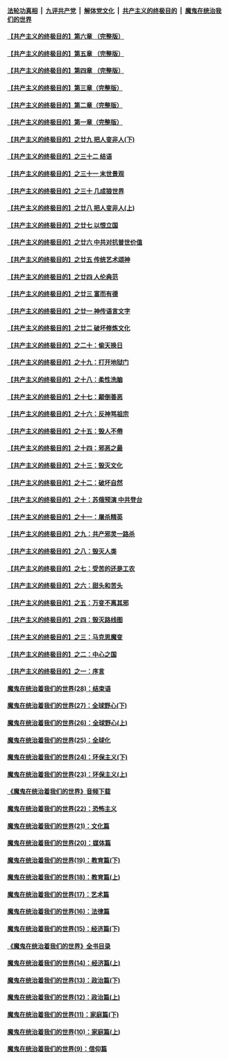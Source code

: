 

####  [法轮功真相](../../../../basic/blob/master/README.md?t=07011831) &nbsp;|&nbsp; [九评共产党](../../../../9ping.md/blob/master/README.md?t=07011831) &nbsp;|&nbsp; [解体党文化](../../../../jtdwh.md/blob/master/README.md?t=07011831)  &nbsp;|&nbsp; [共产主义的终极目的](../../../../gczydzjmd.md/blob/master/README.md?t=07011831) &nbsp;|&nbsp; [魔鬼在统治我们的世界](../../../../mgztzwmdsj.md/blob/master/README.md?t=07011831) 

#### [【共产主义的终极目的】第六章 （完整版）](../pages/nsc422/n11428913.md?t=07011831) 

#### [【共产主义的终极目的】第五章 （完整版）](../pages/nsc422/n11428912.md?t=07011831) 

#### [【共产主义的终极目的】第四章 （完整版）](../pages/nsc422/n11428907.md?t=07011831) 

#### [【共产主义的终极目的】第三章（完整版）](../pages/nsc422/n11428848.md?t=07011831) 

#### [【共产主义的终极目的】第二章（完整版）](../pages/nsc422/n11428831.md?t=07011831) 

#### [【共产主义的终极目的】第一章（完整版）](../pages/nsc422/n11417651.md?t=07011831) 

#### [【共产主义的终极目的】之廿九 把人变非人(下)](../pages/nsc422/n11344140.md?t=07011831) 

#### [【共产主义的终极目的】之三十二 结语](../pages/nsc422/n11360535.md?t=07011831) 

#### [【共产主义的终极目的】之三十一 末世景观](../pages/nsc422/n11351129.md?t=07011831) 

#### [【共产主义的终极目的】之三十 几成狼世界](../pages/nsc422/n11348280.md?t=07011831) 

#### [【共产主义的终极目的】之廿八 把人变非人(上)](../pages/nsc422/n11340492.md?t=07011831) 

#### [【共产主义的终极目的】之廿七 以恨立国](../pages/nsc422/n11336944.md?t=07011831) 

#### [【共产主义的终极目的】之廿六 中共对抗普世价值](../pages/nsc422/n11324785.md?t=07011831) 

#### [【共产主义的终极目的】之廿五 传统艺术颂神](../pages/nsc422/n11296396.md?t=07011831) 

#### [【共产主义的终极目的】之廿四 人伦典范](../pages/nsc422/n11296397.md?t=07011831) 

#### [【共产主义的终极目的】之廿三 富而有德](../pages/nsc422/n11283598.md?t=07011831) 

#### [【共产主义的终极目的】之廿一 神传语言文字](../pages/nsc422/n11263265.md?t=07011831) 

#### [【共产主义的终极目的】之廿二 破坏修炼文化](../pages/nsc422/n11245728.md?t=07011831) 

#### [【共产主义的终极目的】之二十：偷天换日](../pages/nsc422/n11238846.md?t=07011831) 

#### [【共产主义的终极目的】之十九：打开地狱门](../pages/nsc422/n11206376.md?t=07011831) 

#### [【共产主义的终极目的】之十八：柔性洗脑](../pages/nsc422/n11199994.md?t=07011831) 

#### [【共产主义的终极目的】之十七：颠倒善恶](../pages/nsc422/n11179782.md?t=07011831) 

#### [【共产主义的终极目的】之十六：反神骂祖宗](../pages/nsc422/n11166798.md?t=07011831) 

#### [【共产主义的终极目的】之十五：毁人不倦](../pages/nsc422/n11166792.md?t=07011831) 

#### [【共产主义的终极目的】之十四：邪恶之最](../pages/nsc422/n11150249.md?t=07011831) 

#### [【共产主义的终极目的】之十三：毁灭文化](../pages/nsc422/n11135227.md?t=07011831) 

#### [【共产主义的终极目的】之十二：破坏自然](../pages/nsc422/n11135214.md?t=07011831) 

#### [【共产主义的终极目的】之十：苏俄预演 中共登台](../pages/nsc422/n11118424.md?t=07011831) 

#### [【共产主义的终极目的】之十一：屠杀精英](../pages/nsc422/n11118442.md?t=07011831) 

#### [【共产主义的终极目的】之九：共产邪灵一路杀](../pages/nsc422/n11114139.md?t=07011831) 

#### [【共产主义的终极目的】之八：毁灭人类](../pages/nsc422/n11108503.md?t=07011831) 

#### [【共产主义的终极目的】之七：受苦的还是工农](../pages/nsc422/n11101809.md?t=07011831) 

#### [【共产主义的终极目的】之六：甜头和苦头](../pages/nsc422/n11096971.md?t=07011831) 

#### [【共产主义的终极目的】之五：万变不离其邪](../pages/nsc422/n11091285.md?t=07011831) 

#### [【共产主义的终极目的】之四：毁灭路线图](../pages/nsc422/n11086284.md?t=07011831) 

#### [【共产主义的终极目的】之三：马克思魔变](../pages/nsc422/n11061941.md?t=07011831) 

#### [【共产主义的终极目的】之二：中心之国](../pages/nsc422/n11047728.md?t=07011831) 

#### [【共产主义的终极目的】之一：序言](../pages/nsc422/n11086077.md?t=07011831) 

#### [魔鬼在统治着我们的世界(28)：结束语](../pages/nsc422/n10936246.md?t=07011831) 

#### [魔鬼在统治着我们的世界(27)：全球野心(下)](../pages/nsc422/n10928319.md?t=07011831) 

#### [魔鬼在统治着我们的世界(26)：全球野心(上)](../pages/nsc422/n10900318.md?t=07011831) 

#### [魔鬼在统治着我们的世界(25)：全球化](../pages/nsc422/n10788205.md?t=07011831) 

#### [魔鬼在统治着我们的世界(24)：环保主义(下)](../pages/nsc422/n10695307.md?t=07011831) 

#### [魔鬼在统治着我们的世界(23)：环保主义(上)](../pages/nsc422/n10688613.md?t=07011831) 

#### [《魔鬼在统治着我们的世界》音频下载](../pages/nsc422/n10635553.md?t=07011831) 

#### [魔鬼在统治着我们的世界(22)：恐怖主义](../pages/nsc422/n10614727.md?t=07011831) 

#### [魔鬼在统治着我们的世界(21)：文化篇](../pages/nsc422/n10597706.md?t=07011831) 

#### [魔鬼在统治着我们的世界(20)：媒体篇](../pages/nsc422/n10586579.md?t=07011831) 

#### [魔鬼在统治着我们的世界(19)：教育篇(下)](../pages/nsc422/n10564808.md?t=07011831) 

#### [魔鬼在统治着我们的世界(18)：教育篇(上)](../pages/nsc422/n10526970.md?t=07011831) 

#### [魔鬼在统治着我们的世界(17)：艺术篇](../pages/nsc422/n10499093.md?t=07011831) 

#### [魔鬼在统治着我们的世界(16)：法律篇](../pages/nsc422/n10485969.md?t=07011831) 

#### [魔鬼在统治着我们的世界(15)：经济篇(下)](../pages/nsc422/n10469975.md?t=07011831) 

#### [《魔鬼在统治着我们的世界》全书目录](../pages/nsc422/n10464261.md?t=07011831) 

#### [魔鬼在统治着我们的世界(14)：经济篇(上)](../pages/nsc422/n10457370.md?t=07011831) 

#### [魔鬼在统治着我们的世界(13)：政治篇(下)](../pages/nsc422/n10448270.md?t=07011831) 

#### [魔鬼在统治着我们的世界(12)：政治篇(上)](../pages/nsc422/n10444576.md?t=07011831) 

#### [魔鬼在统治着我们的世界(11)：家庭篇(下)](../pages/nsc422/n10440961.md?t=07011831) 

#### [魔鬼在统治着我们的世界(10)：家庭篇(上)](../pages/nsc422/n10435448.md?t=07011831) 

#### [魔鬼在统治着我们的世界(9)：信仰篇](../pages/nsc422/n10432159.md?t=07011831) 

